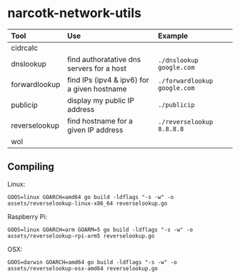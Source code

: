 # narcotk-network-utils

| Tool | Use | Example |
| :--- | :--- | :--- |
| cidrcalc | | |
| dnslookup | find authoratative dns servers for a host | `./dnslookup google.com` |
| forwardlookup | find IPs (ipv4 & ipv6) for a given hostname | `./forwardlookup google.com` |
| publicip | display my public IP address | `./publicip` |
| reverselookup | find hostname for a given IP address | `./reverselookup 8.8.8.8` |
| wol | | |

## Compiling

Linux:

`GOOS=linux GOARCH=amd64 go build -ldflags "-s -w" -o assets/reverselookup-linux-x86_64 reverselookup.go`


Raspberry Pi:

`GOOS=linux GOARCH=arm GOARM=5 go build -ldflags "-s -w" -o assets/reverselookup-rpi-arm5 reverselookup.go`


OSX:

`GOOS=darwin GOARCH=amd64 go build -ldflags "-s -w" -o assets/reverselookup-osx-amd64 reverselookup.go`
